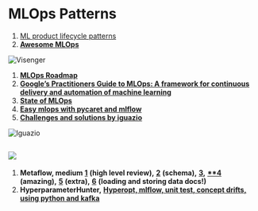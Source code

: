 # MLOps Patterns

1. [ML product lifecycle patterns ](https://towardsdatascience.com/understanding-ml-product-lifecycle-patterns-a39c18302452)
2. [**Awesome MLOps**](https://github.com/visenger/awesome-mlops)

![Visenger](https://lh4.googleusercontent.com/6Dd5yQHT\_iJxIGqiCSmHLs5m4nVb4by\_ovEoBjrJTFcUoEvh7nmiNWpb84TJQcd5IWuSy5vElL6nFsXv5NkOKzo0Juc1ZVzX1jr3BWVgIrfhTIfGggSysNOZABG5-6h4vB8\_kQ9q)

1. [**MLOps Roadmap**](https://github.com/cdfoundation/sig-mlops/blob/master/roadmap/2020/MLOpsRoadmap2020.md)
2. [**Google’s Practitioners Guide to MLOps: A framework for continuous delivery and automation of machine learning**](https://cloud.google.com/resources/mlops-whitepaper)
3. [**State of MLOps**](https://ml-ops.org/content/state-of-mlops)
4. [**Easy mlops with pycaret and mlflow** ](https://towardsdatascience.com/easy-mlops-with-pycaret-mlflow-7fbcbf1e38c6)
5. [**Challenges and solutions by iguazio**](https://towardsdatascience.com/ml-ops-challenges-solutions-and-future-trends-d2e59b74dc6b)

![Iguazio](https://lh3.googleusercontent.com/Pq4213qifC0KdKbweorAS7Fag6t1F1hI5eELbfWqOvQJst3tN05n4J\_Sd3dyYT1Rj1NuQ7v-1Eo1x7bUCp8OGv3VSDcWy2c41lbEQjY2YmNAXyoJz9QhjgqFv5Q9QfkkacBvudZc)

## ![](https://lh3.googleusercontent.com/TqEy5NDYAnnuyM0o1j8XkKgl2KynL1Pfy6ZHG1LU7d0Ev6RtVXbCEcMFcakbPMlvYKJ41jmLDGIVazNyWA-wYEf1xKCbTzOFbJttpAp6nIWOJAvEdn1yP14NZBqXmP8b-LI80Y57)

1. **Metaflow, medium** [**1**](https://medium.com/bigdatarepublic/a-review-of-netflixs-metaflow-65c6956e168d) **(high level review),** [**2**](https://medium.com/acing-ai/decoding-netflix-metaflow-2ad84b36199e) **(schema),** [**3**](https://medium.com/analytics-vidhya/metaflow-by-netflix-the-good-the-bad-and-the-ugly-b7fc6a833484)**,** [**\*\*4**](https://towardsdatascience.com/learn-metaflow-in-10-mins-netflixs-python-r-framework-for-data-scientists-2ef124c716e4) **(amazing),** [**5**](https://towardsdatascience.com/be-more-efficient-to-produce-machine-learning-pipeline-with-metaflow-db5f943ebbe7) **(extra),** [**6**](https://docs.metaflow.org/metaflow/data) **(loading and storing data docs!)**
2. **HyperparameterHunter,** [**Hyperopt, mlflow, unit test, concept drifts, using python and kafka**](https://towardsdatascience.com/putting-ml-in-production-ii-logging-and-monitoring-algorithms-91f174044e4e)

